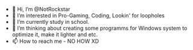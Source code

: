 - 👋 Hi, I’m @NotRockstar
- 👀 I’m interested in Pro-Gaming, Coding, Lookin' for loopholes
- 🌱 I’m currently study in school.
- 💞️ I’m thinking about creating some programms for Windows system to optimize it, make it lighter and etc.
- 📫 How to reach me - NO HOW XD

